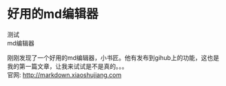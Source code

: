 <h1 class="story_title">好用的md编辑器</h1>
<div class="story_tags">
  <div class="tag blue label">测试</div>
  <div class="tag blue label">md编辑器</div>
</div>
<div class="line_item line_item_display xiaoshujiang_element active" data-line="6"></div>
<p>刚刚发现了一个好用的md编辑器，小书匠。他有发布到gihub上的功能，这也是我的第一篇文章，让我来试试是不是真的。。。
  <br> 官网:
  <a href="http://markdown.xiaoshujiang.com">http://markdown.xiaoshujiang.com</a>
</p>